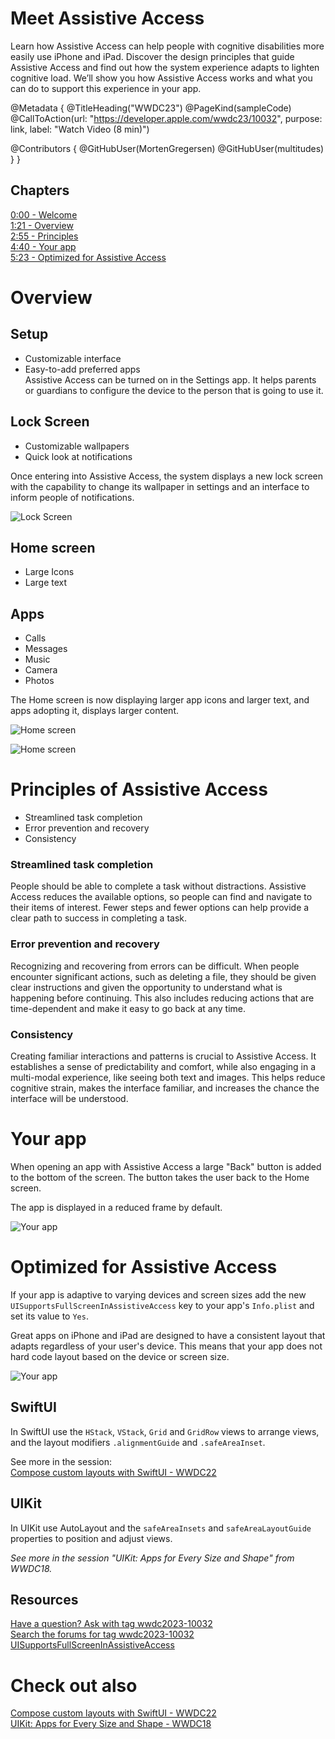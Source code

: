 # Meet Assistive Access

Learn how Assistive Access can help people with cognitive disabilities more easily use iPhone and iPad. Discover the design principles that guide Assistive Access and find out how the system experience adapts to lighten cognitive load. We’ll show you how Assistive Access works and what you can do to support this experience in your app.

@Metadata {
   @TitleHeading("WWDC23")
   @PageKind(sampleCode)
   @CallToAction(url: "https://developer.apple.com/wwdc23/10032", purpose: link, label: "Watch Video (8 min)")

   @Contributors {
      @GitHubUser(MortenGregersen)
      @GitHubUser(multitudes)
   }
}


## Chapters
[0:00 - Welcome](https://developer.apple.com/wwdc23/10032)  
[1:21 - Overview](https://developer.apple.com/wwdc23/10032?time=81)  
[2:55 - Principles](https://developer.apple.com/wwdc23/10032?time=175)  
[4:40 - Your app](https://developer.apple.com/wwdc23/10032?time=280)  
[5:23 - Optimized for Assistive Access](https://developer.apple.com/wwdc23/10032?time=323)

# Overview
## Setup
- Customizable interface  
- Easy-to-add preferred apps  
Assistive Access can be turned on in the Settings app. It helps parents or guardians to configure the device to the person that is going to use it.

## Lock Screen
- Customizable wallpapers  
- Quick look at notifications  

Once entering into Assistive Access, the system displays a new lock screen with the capability to change its wallpaper in settings and an interface to inform people of notifications.

![Lock Screen][lockScreen]  

[lockScreen]: lockScreen.jpg

## Home screen
- Large Icons  
- Large text  

## Apps  
- Calls  
- Messages  
- Music  
- Camera  
- Photos  

The Home screen is now displaying larger app icons and larger text, and apps adopting it, displays larger content.

![Home screen][homeScreen]  

[homeScreen]: homeScreen.jpg

![Home screen][homeScreen2]  

[homeScreen2]: homeScreen2.jpg

# Principles of Assistive Access
- Streamlined task completion
- Error prevention and recovery
- Consistency

### Streamlined task completion
People should be able to complete a task without distractions. Assistive Access reduces the available options, so people can find and navigate to their items of interest. Fewer steps and fewer options can help provide a clear path to success in completing a task. 

### Error prevention and recovery
Recognizing and recovering from errors can be difficult. When people encounter significant actions, such as deleting a file, they should be given clear instructions and given the opportunity to understand what is happening before continuing. This also includes reducing actions that are time-dependent and make it easy to go back at any time.

### Consistency
Creating familiar interactions and patterns is crucial to Assistive Access. It establishes a sense of predictability and comfort, while also engaging in a multi-modal experience, like seeing both text and images. This helps reduce cognitive strain, makes the interface familiar, and increases the chance the interface will be understood.

# Your app
When opening an app with Assistive Access a large "Back" button is added to the bottom of the screen. The button takes the user back to the Home screen.

The app is displayed in a reduced frame by default.

![Your app][app]

[app]: app.jpg


# Optimized for Assistive Access

If your app is adaptive to varying devices and screen sizes add the new `UISupportsFullScreenInAssistiveAccess` key to your app's `Info.plist` and set its value to `Yes`.

Great apps on iPhone and iPad are designed to have a consistent layout that adapts regardless of your user's device. This means that your app does not hard code layout based on the device or screen size.

![Your app][app2]  

[app2]: app2.jpg

## SwiftUI
In SwiftUI use the `HStack`, `VStack`, `Grid` and `GridRow` views to arrange views, and the layout modifiers `.alignmentGuide` and `.safeAreaInset`.

See more in the session:  
[Compose custom layouts with SwiftUI - WWDC22](https://developer.apple.com/wwdc22/10056)

## UIKit
In UIKit use AutoLayout and the `safeAreaInsets` and `safeAreaLayoutGuide` properties to position and adjust views.

*See more in the session "UIKit: Apps for Every Size and Shape" from WWDC18.*

## Resources
[Have a question? Ask with tag wwdc2023-10032](https://developer.apple.com/forums/tags/wwdc2023-10032)  
[Search the forums for tag wwdc2023-10032](https://developer.apple.com/forums/create/question?tag1=2&tag2=633030)  
[UISupportsFullScreenInAssistiveAccess](https://developer.apple.com/documentation/bundleresources/information_property_list/uisupportsfullscreeninassistiveaccess)

# Check out also
[Compose custom layouts with SwiftUI - WWDC22](https://developer.apple.com/wwdc22/10056)  
[UIKit: Apps for Every Size and Shape - WWDC18](https://devstreaming-cdn.apple.com/videos/wwdc/2018/235gkyrtsva0gy/235/235_uikit_apps_for_every_size_and_shape.pdf)
